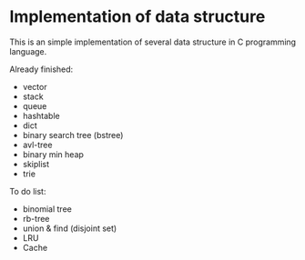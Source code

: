 # Implementation of data structure
This is an simple implementation of several data structure
in C programming language.

Already finished:

- vector
- stack
- queue
- hashtable
- dict
- binary search tree (bstree)
- avl-tree
- binary min heap
- skiplist
- trie

To do list:

- binomial tree
- rb-tree
- union & find (disjoint set)
- LRU
- Cache

